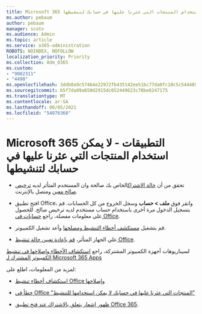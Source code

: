 ```yaml
---
title: Microsoft 365 التطبيقات - لا يمكن استخدام المنتجات التي عثرنا عليها في حسابك لتنشيطها
ms.author: pebaum
author: pebaum
manager: scotv
ms.audience: Admin
ms.topic: article
ms.service: o365-administration
ROBOTS: NOINDEX, NOFOLLOW
localization_priority: Priority
ms.collection: Adm_O365
ms.custom:
- "9002311"
- "4490"
ms.openlocfilehash: 3ddb0a9c57464e22972fb435142ee51bc77da0fc10c5c5444894cdbeb35fb6d4
ms.sourcegitcommit: b5f7da89a650d2915dc652449623c78be6247175
ms.translationtype: MT
ms.contentlocale: ar-SA
ms.lasthandoff: 08/05/2021
ms.locfileid: "54076368"
---
```

# <a name="microsoft-365-apps-message---the-products-we-found-in-your-account-cant-be-used-to-activate"></a>Microsoft 365 التطبيقات - لا يمكن استخدام المنتجات التي عثرنا عليها في حسابك لتنشيطها

- تحقق من أن [حالة الاشتراك](https://support.office.com/article/unlicensed-product-and-activation-errors-in-office-0d23d3c0-c19c-4b2f-9845-5344fedc4380#bkmk_checksubscription)الخاص بك صالحة وان المستخدم المتأثر لديه [ترخيص صالح معين](https://support.office.com/article/997596B5-4173-4627-B915-36ABAC6786DC?wt.mc_id=Alchemy_ClientDIA) ومتصل بالإنترنت. 

- افتح تطبيق Office، وانقر فوق **ملف > حساب** وسجل الخروج من كل الحسابات. قم بتسجيل الدخول مرة أخرى باستخدام حساب مستخدم لديه ترخيص صالح. للحصول على معلومات مفصلة، راجع [حسابات في Office](https://support.office.com/article/accounts-in-office-628ea040-f265-49de-b986-be09c3ebf8a9).

- قم بتشغيل [مستكشف أخطاء التنشيط ومصلحها](https://aka.ms/SARA-OfficeActivation-Alchemy) وأعد تشغيل الكمبيوتر.

- علي الجهاز المتأثر، [قم بإعادة تعيين حالة تنشيط Office](https://docs.microsoft.com/office/troubleshoot/activation/reset-office-365-proplus-activation-state).

لسيناريوهات أجهزة الكمبيوتر المشتركة، راجع [استكشاف الأخطاء وإصلاحها في تنشيط الكمبيوتر المشترك لـ Microsoft 365 Apps](https://docs.microsoft.com/DeployOffice/troubleshoot-shared-computer-activation)

لمزيد من المعلومات، اطلع على: 

- [استكشاف أخطاء تنشيط Office وإصلاحها](https://support.office.com/article/unlicensed-product-and-activation-errors-in-office-0d23d3c0-c19c-4b2f-9845-5344fedc4380)

- [خطأ في Office "المنتجات التي عثرنا عليها في حسابك لا يمكن استخدامها للتنشيط"](https://support.office.com/article/office-error-the-products-we-found-in-your-account-can-t-be-used-to-activate-c9f9a0b3-5aae-4131-8077-21e6a59f141e)

- [ظهور إشعار يتعلق بالاشتراك عند فتح تطبيق Office 365‏](https://support.office.com/article/a-subscription-notice-appears-when-i-open-an-office-365-application-4cabe32c-f594-4c0e-9191-3d3ade10cceb).
